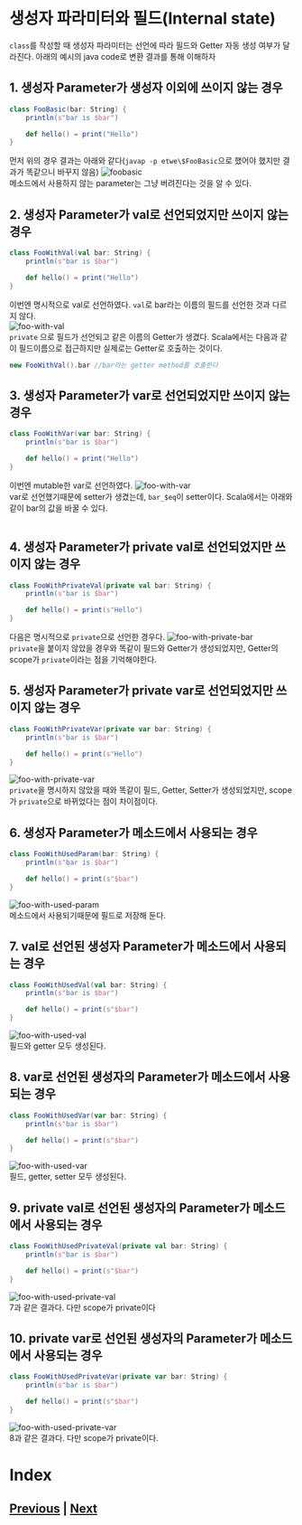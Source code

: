 # 생성자 파라미터와 필드(Internal state)
`class`를 작성할 때 생성자 파라미터는 선언에 따라 필드와 Getter 자동 생성 여부가 달라진다. 아래의 예시의 java code로 변환 결과를 통해 이해하자

## 1. 생성자 Parameter가 생성자 이외에 쓰이지 않는 경우
```scala
class FooBasic(bar: String) {
    println(s"bar is $bar")

    def hello() = print("Hello")
}
```
먼저 위의 경우 결과는 아래와 같다(`javap -p etwe\$FooBasic`으로 했어야 했지만 결과가 똑같으니 바꾸지 않음)
![foobasic](../assets/images/foobasic.png)  
메소드에서 사용하지 않는 parameter는 그냥 버려진다는 것을 알 수 있다.

## 2. 생성자 Parameter가 val로 선언되었지만 쓰이지 않는 경우
```scala
class FooWithVal(val bar: String) {
    println(s"bar is $bar")

    def hello() = print("Hello")
}
```
이번엔 명시적으로 val로 선언하였다. `val`로 bar라는 이름의 필드를 선언한 것과 다르지 않다.  
![foo-with-val](../assets/images/foo-with-val.png)  
`private` 으로 필드가 선언되고 같은 이름의 Getter가 생겼다. Scala에서는 다음과 같이 필드이름으로 접근하지만 실제로는 Getter로 호출하는 것이다.
```scala
new FooWithVal().bar //bar라는 getter method를 호출한다
```

## 3. 생성자 Parameter가 var로 선언되었지만 쓰이지 않는 경우
```scala
class FooWithVar(var bar: String) {
    println(s"bar is $bar")

    def hello() = print("Hello")
}
```
이번엔 mutable한 var로 선언하였다.
![foo-with-var](../assets/images/foo-with-var.png)  
var로 선언했기때문에 setter가 생겼는데, `bar_$eq`이 setter이다.
Scala에서는 아래와 같이 bar의 값을 바꿀 수 있다.
```scala
```
## 4. 생성자 Parameter가 private val로 선언되었지만 쓰이지 않는 경우
```scala
class FooWithPrivateVal(private val bar: String) {
    println(s"bar is $bar")

    def hello() = print(s"Hello")
}
```
다음은 명시적으로 `private`으로 선언한 경우다.
![foo-with-private-bar](../assets/images/foo-with-private-bar.png)  
`private`을 붙이지 않았을 경우와 똑같이 필드와 Getter가 생성되었지만, Getter의 scope가 `private`이라는 점을 기억해야한다.

## 5. 생성자 Parameter가 private var로 선언되었지만 쓰이지 않는 경우
```scala
class FooWithPrivateVar(private var bar: String) {
    println(s"bar is $bar")

    def hello() = print(s"Hello")
}
```
![foo-with-private-var](../assets/images/foo-with-private-var.png)  
`private`을 명시하지 않았을 때와 똑같이 필드, Getter, Setter가 생성되었지만, scope가 `private`으로 바뀌었다는 점이 차이점이다.

## 6. 생성자 Parameter가 메소드에서 사용되는 경우
```scala
class FooWithUsedParam(bar: String) {
    println(s"bar is $bar")

    def hello() = print(s"$bar")
}
```
![foo-with-used-param](../assets/images/foo-with-used-param.png)  
메소드에서 사용되기때문에 필드로 저장해 둔다. 

## 7. val로 선언된 생성자 Parameter가 메소드에서 사용되는 경우
```scala
class FooWithUsedVal(val bar: String) {
    println(s"bar is $bar")

    def hello() = print(s"$bar")
}
```
![foo-with-used-val](../assets/images/foo-with-used-val.png)  
필드와 getter 모두 생성된다.

## 8. var로 선언된 생성자의 Parameter가 메소드에서 사용되는 경우
```scala
class FooWithUsedVar(var bar: String) {
    println(s"bar is $bar")

    def hello() = print(s"$bar")
}
```
![foo-with-used-var](../assets/images/foo-with-used-var.png)  
필드, getter, setter 모두 생성된다.

## 9. private val로 선언된 생성자의 Parameter가 메소드에서 사용되는 경우
```scala
class FooWithUsedPrivateVal(private val bar: String) {
    println(s"bar is $bar")

    def hello() = print(s"$bar")
}
```
![foo-with-used-private-val](../assets/images/foo-with-used-private-val.png)  
7과 같은 결과다. 다만 scope가 private이다

## 10. private var로 선언된 생성자의 Parameter가 메소드에서 사용되는 경우
```scala
class FooWithUsedPrivateVar(private var bar: String) {
    println(s"bar is $bar")

    def hello() = print(s"$bar")
}
```
![foo-with-used-private-var](../assets/images/foo-with-used-private-var.png)  
8과 같은 결과다. 다만 scope가 private이다.

# Index
## [Previous](./2018-11-28-constructor.md) | [Next](./2018-11-29-method.md)